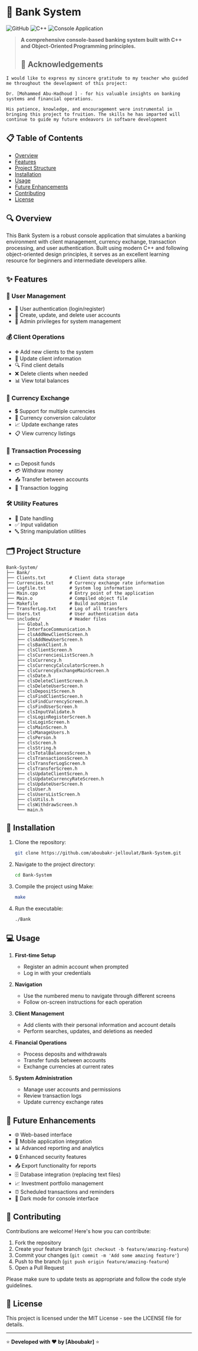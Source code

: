 # 🏦 Bank System

![GitHub](https://img.shields.io/badge/license-MIT-blue)
![C++](https://img.shields.io/badge/C%2B%2B-00599C?style=flat&logo=c%2B%2B&logoColor=white)
![Console Application](https://img.shields.io/badge/Console-Application-brightgreen)

> **A comprehensive console-based banking system built with C++ and Object-Oriented Programming principles.**
>
> ## 🤝 Acknowledgements
```
I would like to express my sincere gratitude to my teacher who guided me throughout the development of this project:

Dr. [Mohammed Abu-Hadhoud ] - for his valuable insights on banking systems and financial operations.

His patience, knowledge, and encouragement were instrumental in bringing this project to fruition. The skills he has imparted will continue to guide my future endeavors in software development
```

## 📋 Table of Contents

- [Overview](#overview)
- [Features](#features)
- [Project Structure](#project-structure)
- [Installation](#installation)
- [Usage](#usage)
- [Future Enhancements](#future-enhancements)
- [Contributing](#contributing)
- [License](#license)

## 🔍 Overview

This Bank System is a robust console application that simulates a banking environment with client management, currency exchange, transaction processing, and user authentication. Built using modern C++ and following object-oriented design principles, it serves as an excellent learning resource for beginners and intermediate developers alike.

## ✨ Features

### 👥 User Management
- 🔐 User authentication (login/register)
- 👤 Create, update, and delete user accounts
- 👮 Admin privileges for system management

### 💰 Client Operations
- ➕ Add new clients to the system
- 🔄 Update client information
- 🔍 Find client details
- ❌ Delete clients when needed
- 📊 View total balances

### 💱 Currency Exchange
- 💲 Support for multiple currencies
- 🧮 Currency conversion calculator
- 📈 Update exchange rates
- 📋 View currency listings

### 💸 Transaction Processing
- 💵 Deposit funds
- 💳 Withdraw money
- 📤 Transfer between accounts
- 📝 Transaction logging

### 🛠️ Utility Features
- 📅 Date handling
- ✅ Input validation
- 🔤 String manipulation utilities

## 🗂️ Project Structure

```
Bank-System/
├── Bank/
├── Clients.txt         # Client data storage
├── Currencies.txt      # Currency exchange rate information
├── Logfile.txt         # System log information
├── Main.cpp            # Entry point of the application
├── Main.o              # Compiled object file
├── Makefile            # Build automation
├── TransferLog.txt     # Log of all transfers
├── Users.txt           # User authentication data
└── includes/           # Header files
    ├── Global.h
    ├── InterfaceCommunication.h
    ├── clsAddNewClientScreen.h
    ├── clsAddNewUserScreen.h
    ├── clsBankClient.h
    ├── clsClientScreen.h
    ├── clsCurrenciesListScreen.h
    ├── clsCurrency.h
    ├── clsCurrencyCalculatorScreen.h
    ├── clsCurrencyExchangeMainScreen.h
    ├── clsDate.h
    ├── clsDeleteClientScreen.h
    ├── clsDeleteUserScreen.h
    ├── clsDepositScreen.h
    ├── clsFindClientScreen.h
    ├── clsFindCurrencyScreen.h
    ├── clsFindUserScreen.h
    ├── clsInputValidate.h
    ├── clsLoginRegisterScreen.h
    ├── clsLoginScreen.h
    ├── clsMainScreen.h
    ├── clsManageUsers.h
    ├── clsPerson.h
    ├── clsScreen.h
    ├── clsString.h
    ├── clsTotalBalancesScreen.h
    ├── clsTransactionsScreen.h
    ├── clsTransferLogScreen.h
    ├── clsTransferScreen.h
    ├── clsUpdateClientScreen.h
    ├── clsUpdateCurrencyRateScreen.h
    ├── clsUpdateUserScreen.h
    ├── clsUser.h
    ├── clsUsersListScreen.h
    ├── clsUtils.h
    ├── clsWithdrawScreen.h
    └── main.h
```

## 🚀 Installation

1. Clone the repository:
   ```bash
   git clone https://github.com/aboubakr-jelloulat/Bank-System.git
   ```

2. Navigate to the project directory:
   ```bash
   cd Bank-System
   ```

3. Compile the project using Make:
   ```bash
   make
   ```

4. Run the executable:
   ```bash
   ./Bank
   ```

## 💻 Usage

1. **First-time Setup**
   - Register an admin account when prompted
   - Log in with your credentials

2. **Navigation**
   - Use the numbered menu to navigate through different screens
   - Follow on-screen instructions for each operation

3. **Client Management**
   - Add clients with their personal information and account details
   - Perform searches, updates, and deletions as needed

4. **Financial Operations**
   - Process deposits and withdrawals
   - Transfer funds between accounts
   - Exchange currencies at current rates

5. **System Administration**
   - Manage user accounts and permissions
   - Review transaction logs
   - Update currency exchange rates



## 🚧 Future Enhancements

- 🌐 Web-based interface
- 📱 Mobile application integration
- 📊 Advanced reporting and analytics
- 🔒 Enhanced security features
- 📤 Export functionality for reports
- 🗄️ Database integration (replacing text files)
- 📈 Investment portfolio management
- ⏰ Scheduled transactions and reminders
- 🌙 Dark mode for console interface

## 🤝 Contributing

Contributions are welcome! Here's how you can contribute:

1. Fork the repository
2. Create your feature branch (`git checkout -b feature/amazing-feature`)
3. Commit your changes (`git commit -m 'Add some amazing feature'`)
4. Push to the branch (`git push origin feature/amazing-feature`)
5. Open a Pull Request

Please make sure to update tests as appropriate and follow the code style guidelines.

## 📄 License

This project is licensed under the MIT License - see the LICENSE file for details.

---

⭐ **Developed with ❤️ by [Aboubakr]** ⭐

